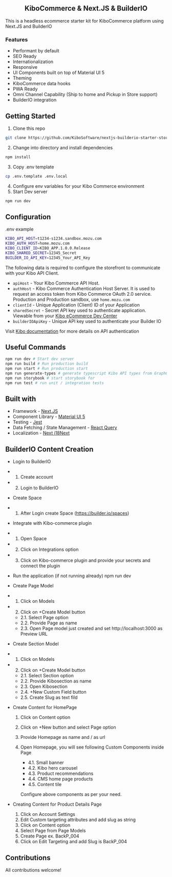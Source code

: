 <h2 align="center">KiboCommerce & Next.JS & BuilderIO</h2>

<p align="center">

This is a headless ecommerce starter kit for KiboCommerce platform using Next.JS and BuilderIO<br>
</p>

### Features

- Performant by default
- SEO Ready
- Internationalization
- Responsive
- UI Components built on top of Material UI 5
- Theming
- KiboCommerce data hooks
- PWA Ready
- Omni Channel Capability (Ship to home and Pickup in Store support)
- BuilderIO integration

## Getting Started

1. Clone this repo

```bash
git clone https://github.com/KiboSoftware/nextjs-builderio-starter-storefront.git
```

2. Change into directory and install dependencies

```bash
npm install
```

3. Copy .env template

```bash
cp .env.template .env.local
```

4. Configure env variables for your Kibo Commerce environment
5. Start Dev server

```bash
npm run dev
```

## Configuration

.env example

```bash
KIBO_API_HOST=t1234-s1234.sandbox.mozu.com
KIBO_AUTH_HOST=home.mozu.com
KIBO_CLIENT_ID=KIBO_APP.1.0.0.Release
KIBO_SHARED_SECRET=12345_Secret
BUILDER_IO_API_KEY=12345_Your_API_Key
```

The following data is required to configure the storefront to communicate with your Kibo API Client.

- `apiHost` - Your Kibo Commerce API Host.
- `authHost` - Kibo Commerce Authentication Host Server. It is used to request an access token from Kibo Commerce OAuth 2.0 service. Production and Production sandbox, use `home.mozu.com`
- `clientId` - Unique Application (Client) ID of your Application
- `sharedSecret` - Secret API key used to authenticate application. Viewable from your [Kibo eCommerce Dev Center](https://mozu.com/login)
- `builderIOApiKey` - Unique API key used to authenticate your Builder IO

Visit [Kibo documentation](https://docs.kibocommerce.com/help) for more details on API authentication

## Useful Commands

```bash
npm run dev # Start dev server
npm run build # Run production build
npm run start # Run production start
npm run generate-types # generate typescript Kibo API types from GraphQL Schema
npm run storybook # start storybook for
npm run test # run unit / integration tests
```

## Built with

- Framework - [Next.JS](https://nextjs.org/docs)
- Component Library - [Material UI 5](https://mui.com/material-ui/getting-started/overview/)
- Testing - [Jest](https://jestjs.io/docs/getting-started)
- Data Fetching / State Management - [React Query](https://react-query-v3.tanstack.com/overview)
- Localization - [Next i18Next](https://github.com/i18next/next-i18next)

## BuilderIO Content Creation

- Login to BuilderIO
- 1. Create account
- 2. Login to BuilderIO

- Create Space
- 1. After Login create Space (https://builder.io/spaces)

- Integrate with Kibo-commerce plugin
- 1. Open Space
- 2. Click on Integrations option
- 3. Click on Kibo-commerce plugin and provide your secrets and connect the plugin

- Run the application (if not running already)
  npm run dev

- Create Page Model
- 1. Click on Models
- 2. Click on +Create Model button

  - 2.1. Select Page option
  - 2.2. Provide Page as name
  - 2.3. Open Page model just created and set http://localhost:3000 as Preview URL

- Create Section Model
- 1. Click on Models
- 2. Click on +Create Model button

  - 2.1. Select Section option
  - 2.2. Provide Kibosection as name
  - 2.3. Open Kibosection
  - 2.4. +New Custom Field button
  - 2.5. Create Slug as text fild

- Create Content for HomePage

  1. Click on Content option
  2. Click on +New button and select Page option
  3. Provide Homepage as name and / as url
  4. Open Homepage, you will see following Custom Components inside Page

     - 4.1. Small banner
     - 4.2. Kibo hero carousel
     - 4.3. Product recommendations
     - 4.4. CMS home page products
     - 4.5. Content tile

     Configure above components as per your need.

- Creating Content for Product Details Page
  1. Click on Account Settings
  2. Edit Custom targeting attributes and add slug as string
  3. Click on Content option
  4. Select Page from Page Models
  5. Create Page ex. BackP_004
  6. Click on Edit Targeting and add Slug is BackP_004

## Contributions

All contributions welcome!
